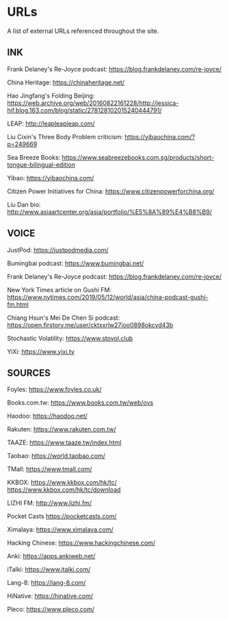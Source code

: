 # URLs

A list of external URLs referenced throughout the site.

## INK

Frank Delaney's Re-Joyce podcast:
https://blog.frankdelaney.com/re-joyce/

China Heritage:
https://chinaheritage.net/

Hao Jingfang's Folding Beijing:
https://web.archive.org/web/20160822161228/http://jessica-hjf.blog.163.com/blog/static/278128102015240444791/

LEAP:
http://leapleapleap.com/

Liu Cixin's Three Body Problem criticism:
https://yibaochina.com/?p=249669

Sea Breeze Books:
https://www.seabreezebooks.com.sg/products/short-tongue-bilingual-edition

Yibao:
https://yibaochina.com/

Citizen Power Initiatives for China:
https://www.citizenpowerforchina.org/

Liu Dan bio:
http://www.asiaartcenter.org/asia/portfolio/%E5%8A%89%E4%B8%B9/

## VOICE

JustPod:
https://justpodmedia.com/

Bumingbai podcast:
https://www.bumingbai.net/

Frank Delaney's Re-Joyce podcast:
https://blog.frankdelaney.com/re-joyce/

New York Times article on Gushi FM:
https://www.nytimes.com/2019/05/12/world/asia/china-podcast-gushi-fm.html

Chiang Hsun's Mei De Chen Si podcast:
https://open.firstory.me/user/cktxxrlw27ioo0898okcvd43b

Stochastic Volatility:
https://www.stovol.club

YiXi:
https://www.yixi.tv

## SOURCES

Foyles:
https://www.foyles.co.uk/

Books.com.tw:
https://www.books.com.tw/web/ovs

Haodoo:
https://haodoo.net/

Rakuten:
https://www.rakuten.com.tw/

TAAZE:
https://www.taaze.tw/index.html

Taobao:
https://world.taobao.com/

TMall:
https://www.tmall.com/

KKBOX:
https://www.kkbox.com/hk/tc/
https://www.kkbox.com/hk/tc/download

LIZHI FM:
http://www.lizhi.fm/

Pocket Casts
https://pocketcasts.com/

Ximalaya:
https://www.ximalaya.com/

Hacking Chinese:
https://www.hackingchinese.com/

Anki:
https://apps.ankiweb.net/

iTalki:
https://www.italki.com/

Lang-8:
https://lang-8.com/

HiNative:
https://hinative.com/

Pleco:
https://www.pleco.com/
